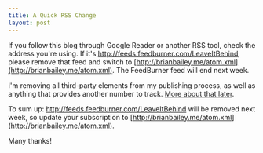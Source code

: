 ```yaml
--- 
title: A Quick RSS Change
layout: post
---
```

If you follow this blog through Google Reader or another RSS tool, check the address you're using. If it's http://feeds.feedburner.com/LeaveItBehind, please remove that feed and switch to [http://brianbailey.me/atom.xml](http://brianbailey.me/atom.xml). The FeedBurner feed will end next week.

I'm removing all third-party elements from my publishing process, as well as anything that provides another number to track. [More about that later](/2011/10/29/the-validation-generation/).

To sum up: http://feeds.feedburner.com/LeaveItBehind will be removed next week, so update your subscription to [http://brianbailey.me/atom.xml](http://brianbailey.me/atom.xml). 

Many thanks!